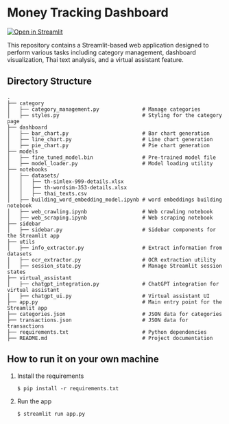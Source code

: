 # Money Tracking Dashboard

[![Open in Streamlit](https://static.streamlit.io/badges/streamlit_badge_black_white.svg)](https://www.google.com/search?sca_esv=a07f0383584960a3&sxsrf=ADLYWIIfCuD6zjm-S-u-nWBQ3X7HLFXxBw:1731342911979&q=cat&udm=2&fbs=AEQNm0Btv3wNZ-5CTPTYXsjMy8VlYYTy-4rIkNOiAyyjVgQVbmeV5xRi440Us6JzhiZ_fXlfUPz0AQN6hPpdnL7mrLEXFwEa6UI1tU54K9J-HYW73ZegA4ReDmek5-qRcnvORq5YNlOS-lm9Nt3MUWphuFc-jZ-vAhOlG-mhpXZbIOnY5s4wMSgQquZe6l8XgLXlV2XRUwb2ELx7WWRkxZUXVATMOdokT4JL23LH766XclrCeUyFehR1Obt-ieBsBhQdCGasAyzwe8bugxX7IEh0BnLc484X7PlGEe1RbQLq42u_9Ors8lQ&sa=X&ved=2ahUKEwjw24L62tSJAxX83TgGHVOnGXkQtKgLegQIGRAB&biw=2338&bih=1420&dpr=1)

This repository contains a Streamlit-based web application designed to perform various tasks including category management, dashboard visualization, Thai text analysis, and a virtual assistant feature.

## Directory Structure

```plaintext
.
├── category
│   ├── category_management.py              # Manage categories
│   ├── styles.py                           # Styling for the category page
├── dashboard
│   ├── bar_chart.py                        # Bar chart generation
│   ├── line_chart.py                       # Line chart generation
│   ├── pie_chart.py                        # Pie chart generation
├── models
│   ├── fine_tuned_model.bin                # Pre-trained model file
│   ├── model_loader.py                     # Model loading utility
├── notebooks
│   ├── datasets/
│   │   ├── th-simlex-999-details.xlsx
│   │   ├── th-wordsim-353-details.xlsx
│   │   ├── thai_texts.csv
│   ├── building_word_embedding_model.ipynb # word embeddings building notebook
│   ├── web_crawling.ipynb                  # Web crawling notebook
│   ├── web_scraping.ipynb                  # Web scraping notebook
├── sidebar
│   ├── sidebar.py                          # Sidebar components for the Streamlit app
├── utils
│   ├── info_extractor.py                   # Extract information from datasets
│   ├── ocr_extractor.py                    # OCR extraction utility
│   ├── session_state.py                    # Manage Streamlit session states
├── virtual_assistant
│   ├── chatgpt_integration.py              # ChatGPT integration for virtual assistant
│   ├── chatgpt_ui.py                       # Virtual assistant UI
├── app.py                                  # Main entry point for the Streamlit app
├── categories.json                         # JSON data for categories
├── transactions.json                       # JSON data for transactions
├── requirements.txt                        # Python dependencies
├── README.md                               # Project documentation
```

## How to run it on your own machine

1. Install the requirements

   ```
   $ pip install -r requirements.txt
   ```

2. Run the app

   ```
   $ streamlit run app.py
   ```

